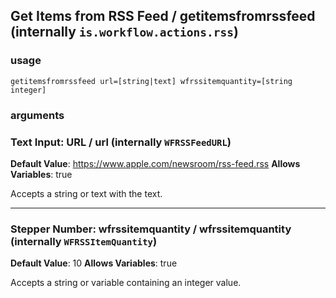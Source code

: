 
## Get Items from RSS Feed / getitemsfromrssfeed (internally `is.workflow.actions.rss`)


### usage
`getitemsfromrssfeed url=[string|text] wfrssitemquantity=[string integer]`

### arguments
### Text Input: URL / url (internally `WFRSSFeedURL`)
**Default Value**: https://www.apple.com/newsroom/rss-feed.rss
**Allows Variables**: true


Accepts a string 
or text
with the text.

---

### Stepper Number: wfrssitemquantity / wfrssitemquantity (internally `WFRSSItemQuantity`)
**Default Value**: 10
**Allows Variables**: true


Accepts a string 
or variable
containing an integer value.

